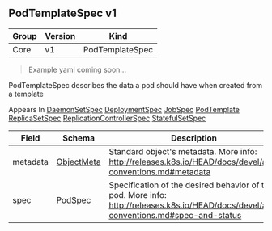 ## PodTemplateSpec v1

Group        | Version     | Kind
------------ | ---------- | -----------
Core | v1 | PodTemplateSpec

> Example yaml coming soon...



PodTemplateSpec describes the data a pod should have when created from a template

<aside class="notice">
Appears In  <a href="#daemonsetspec-v1beta1">DaemonSetSpec</a>  <a href="#deploymentspec-v1beta1">DeploymentSpec</a>  <a href="#jobspec-v1">JobSpec</a>  <a href="#podtemplate-v1">PodTemplate</a>  <a href="#replicasetspec-v1beta1">ReplicaSetSpec</a>  <a href="#replicationcontrollerspec-v1">ReplicationControllerSpec</a>  <a href="#statefulsetspec-v1beta1">StatefulSetSpec</a> </aside>

Field        | Schema     | Description
------------ | ---------- | -----------
metadata | [ObjectMeta](#objectmeta-v1) | Standard object's metadata. More info: http://releases.k8s.io/HEAD/docs/devel/api-conventions.md#metadata
spec | [PodSpec](#podspec-v1) | Specification of the desired behavior of the pod. More info: http://releases.k8s.io/HEAD/docs/devel/api-conventions.md#spec-and-status

